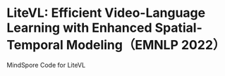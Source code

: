 # LiteVL: Efficient Video-Language Learning with Enhanced Spatial-Temporal Modeling（EMNLP 2022）
MindSpore Code for LiteVL
